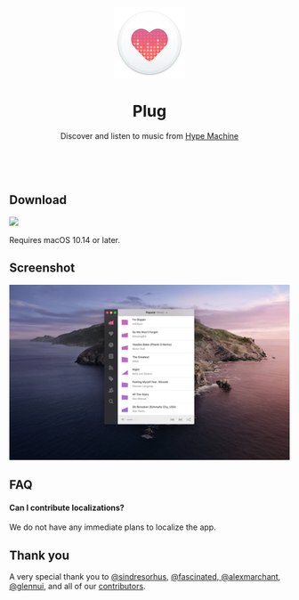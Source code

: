 <p align="center">
	<img src="Plug/Images.xcassets/AppIcon.appiconset/256.png" height="128">
	<h1 align="center">Plug</h1>
	<p align="center">Discover and listen to music from <a href="https://hypem.com">Hype Machine</a><p>
	<br>
	<br>
	<br>
</p>

## Download

[![](https://linkmaker.itunes.apple.com/assets/shared/badges/en-us/macappstore-lrg.svg)](https://apps.apple.com/app/id1514182074)

Requires macOS 10.14 or later.

## Screenshot

![](Media/screenshot.jpg)

## FAQ

#### Can I contribute localizations?

We do not have any immediate plans to localize the app.

## Thank you

A very special thank you to [@sindresorhus](https://github.com/sindresorhus), [@fascinated](https://github.com/fascinated),[ @alexmarchant](https://github.com/alexmarchant), [@glennui](https://github.com/glennui), and all of our [contributors](https://github.com/wulkano/plug/contributors).

